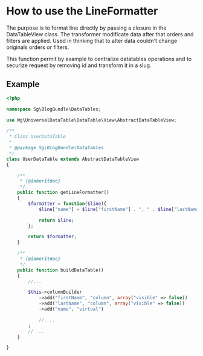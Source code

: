 # How to use the LineFormatter

The purpose is to format line directly by passing a closure in the DataTableView
class. The transformer modificate data after that orders and filters are applied.
Used in thinking that to alter data couldn't change originals orders or filters.

This function permit by example to centralize datatables operations and to
securize request by removing id and transform it in a slug.

## Example

```php
<?php

namespace Sg\BlogBundle\DataTables;

use Wg\UniversalDataTable\DataTable\View\AbstractDataTableView;

/**
 * Class UserDataTable
 *
 * @package Sg\BlogBundle\DataTables
 */
class UserDataTable extends AbstractDataTableView
{

    /**
     * {@inheritdoc}
     */
    public function getLineFormatter()
    {
        $formatter = function($line){
            $line["name"] = $line["firstName"] . ", " . $line["lastName"];

            return $line;
        };

        return $formatter;
    }

    /**
     * {@inheritdoc}
     */
    public function buildDataTable()
    {
        //...

        $this->columnBuilder
            ->add("firstName", "column", array("visible" => false))
            ->add("lastName", "column", array("visible" => false))
            ->add("name", "virtual")

            //....
        ;
        // ...
    }

}
```
